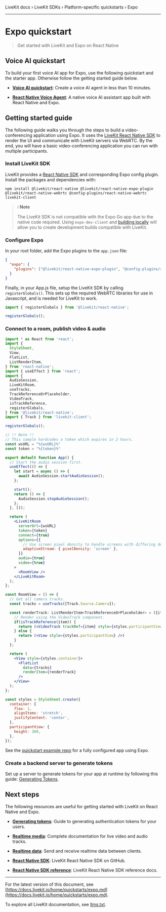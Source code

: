 LiveKit docs › LiveKit SDKs › Platform-specific quickstarts › Expo

---

# Expo quickstart

> Get started with LiveKit and Expo on React Native

## Voice AI quickstart

To build your first voice AI app for Expo, use the following quickstart and the starter app. Otherwise follow the getting started guide below.

- **[Voice AI quickstart](https://docs.livekit.io/agents/start/voice-ai.md)**: Create a voice AI agent in less than 10 minutes.

- **[React Native Voice Agent](https://github.com/livekit-examples/agent-starter-react-native)**: A native voice AI assistant app built with React Native and Expo.

## Getting started guide

The following guide walks you through the steps to build a video-conferencing application using Expo. It uses the [LiveKit React Native SDK](https://github.com/livekit/client-sdk-react-native) to render the UI and communicate with LiveKit servers via WebRTC. By the end, you will have a basic video-conferencing application you can run with multiple participants.

### Install LiveKit SDK

LiveKit provides a [React Native SDK](https://github.com/livekit/client-sdk-react-native) and corresponding Expo config plugin. Install the packages and dependencies with:

```shell
npm install @livekit/react-native @livekit/react-native-expo-plugin @livekit/react-native-webrtc @config-plugins/react-native-webrtc livekit-client

```

> ℹ️ **Note**
> 
> The LiveKit SDK is not compatible with the Expo Go app due to the native code required. Using `expo-dev-client` and [building locally](https://docs.expo.dev/guides/local-app-development/) will allow you to create development builds compatible with LiveKit.

### Configure Expo

In your root folder, add the Expo plugins to the `app.json` file:

```json
{
  "expo": {
    "plugins": ["@livekit/react-native-expo-plugin", "@config-plugins/react-native-webrtc"]
  }
}

```

Finally, in your App.js file, setup the LiveKit SDK by calling `registerGlobals()`. This sets up the required WebRTC libraries for use in Javascript, and is needed for LiveKit to work.

```jsx
import { registerGlobals } from '@livekit/react-native';

registerGlobals();

```

### Connect to a room, publish video & audio

```jsx
import * as React from 'react';
import {
  StyleSheet,
  View,
  FlatList,
  ListRenderItem,
} from 'react-native';
import { useEffect } from 'react';
import {
  AudioSession,
  LiveKitRoom,
  useTracks,
  TrackReferenceOrPlaceholder,
  VideoTrack,
  isTrackReference,
  registerGlobals,
} from '@livekit/react-native';
import { Track } from 'livekit-client';

registerGlobals();

// !! Note !!
// This sample hardcodes a token which expires in 2 hours.
const wsURL = "%{wsURL}%"
const token = "%{token}%"

export default function App() {
  // Start the audio session first.
  useEffect(() => {
    let start = async () => {
      await AudioSession.startAudioSession();
    };

    start();
    return () => {
      AudioSession.stopAudioSession();
    };
  }, []);

  return (
    <LiveKitRoom
      serverUrl={wsURL}
      token={token}
      connect={true}
      options={{
        // Use screen pixel density to handle screens with differing densities.
        adaptiveStream: { pixelDensity: 'screen' },
      }}
      audio={true}
      video={true}
    >
      <RoomView />
    </LiveKitRoom>
  );
};

const RoomView = () => {
  // Get all camera tracks.
  const tracks = useTracks([Track.Source.Camera]);

  const renderTrack: ListRenderItem<TrackReferenceOrPlaceholder> = ({item}) => {
    // Render using the VideoTrack component.
    if(isTrackReference(item)) {
      return (<VideoTrack trackRef={item} style={styles.participantView} />)
    } else {
      return (<View style={styles.participantView} />)
    }
  };

  return (
    <View style={styles.container}>
      <FlatList
        data={tracks}
        renderItem={renderTrack}
      />
    </View>
  );
};

const styles = StyleSheet.create({
  container: {
    flex: 1,
    alignItems: 'stretch',
    justifyContent: 'center',
  },
  participantView: {
    height: 300,
  },
});

```

See the [quickstart example repo](https://github.com/livekit-examples/react-native-expo-quickstart) for a fully configured app using Expo.

### Create a backend server to generate tokens

Set up a server to generate tokens for your app at runtime by following this guide: [Generating Tokens](https://docs.livekit.io/home/server/generating-tokens.md).

## Next steps

The following resources are useful for getting started with LiveKit on React Native and Expo.

- **[Generating tokens](https://docs.livekit.io/home/server/generating-tokens.md)**: Guide to generating authentication tokens for your users.

- **[Realtime media](https://docs.livekit.io/home/client/tracks.md)**: Complete documentation for live video and audio tracks.

- **[Realtime data](https://docs.livekit.io/home/client/data.md)**: Send and receive realtime data between clients.

- **[React Native SDK](https://github.com/livekit/client-sdk-react-native)**: LiveKit React Native SDK on GitHub.

- **[React Native SDK reference](https://htmlpreview.github.io/?https://raw.githubusercontent.com/livekit/client-sdk-react-native/main/docs/modules.html)**: LiveKit React Native SDK reference docs.

---


For the latest version of this document, see [https://docs.livekit.io/home/quickstarts/expo.md](https://docs.livekit.io/home/quickstarts/expo.md).

To explore all LiveKit documentation, see [llms.txt](https://docs.livekit.io/llms.txt).